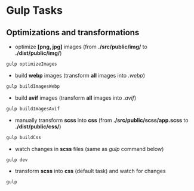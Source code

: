 # Gulp Tasks

## Optimizations and transformations

* optimize **[png, jpg]** images (from **./src/public/img/** to **./dist/public/img/**)

```bash
gulp optimizeImages
```

* build **webp** images (transform **all** images into *.webp*)

```bash
gulp buildImagesWebp
```

* build **avif** images (transform **all** images into *.avif*)

```bash
gulp buildImagesAvif
```

* manually transform **scss** into **css** (from **./src/public/scss/app.scss** to **./dist/public/css/**)

```bash
gulp buildCss
```

* watch changes in **scss** files (same as *gulp* command below)

```bash
gulp dev
```

* transform **scss** into **css** (default task) and watch for changes

```bash
gulp
```
